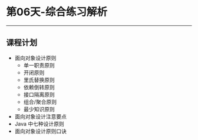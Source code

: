 # 第06天-综合练习解析

---

## 课程计划

* 面向对象设计原则
	* 单一职责原则
	* 开闭原则
	* 里氏替换原则
	* 依赖倒转原则
	* 接口隔离原则
	* 组合/聚合原则
	* 最少知识原则
* 面向对象设计注意要点
* Java 中七种设计原则
* 面向对象设计原则口诀